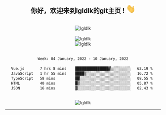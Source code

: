 <div align="center">
<h2> 你好，欢迎来到lgldlk的git主页 ! <img src="https://github.com/lgldlk/lgldlk/blob/main/gifs/Hi.gif" width="30px"></h2>
</div>

<div align="center">
 </br>
 <img src="http://aiitapp.cn:8091/?color=rgba(37,144,118,1)&shadowColor=rgba(12,16,20,1)&fontSize=120&&shadowOffsetX=9&shadowOffsetY=11" height="26px" alt="lgldlk" />
 </br>

   </br>
 <img src="https://github-readme-stats.vercel.app/api?username=lgldlk&show_icons=true&theme=gotham&locale=cn" alt="lgldlk" />
 

</br>

<img  src="http://github-readme-stats.vercel.app/api/top-langs/?username=lgldlk&show_icons=true&theme=gotham&locale=cn&layout=compact" alt="lgldlk"/>  
</br>
</br>

<!--START_SECTION:waka-->
```text
Week: 04 January, 2022 - 10 January, 2022

Vue.js       7 hrs 8 mins    ███████████████▓░░░░░░░░░   62.19 % 
JavaScript   1 hr 55 mins    ████▒░░░░░░░░░░░░░░░░░░░░   16.72 % 
TypeScript   58 mins         ██░░░░░░░░░░░░░░░░░░░░░░░   08.55 % 
HTML         40 mins         █▒░░░░░░░░░░░░░░░░░░░░░░░   05.87 % 
JSON         16 mins         ▓░░░░░░░░░░░░░░░░░░░░░░░░   02.43 % 
```
<!--END_SECTION:waka-->

 </br>
  <img src="https://visitor-badge.glitch.me/badge?page_id=lgldlk" alt="lgldlk" />

---

 

